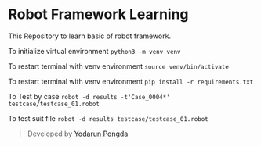 # Robot Framework Learning
This Repository to learn basic of robot framework.

To initialize virtual environment
    ```python3 -m venv venv```

To restart terminal with venv environment
    ```source venv/bin/activate```

To restart terminal with venv environment
    ```pip install -r requirements.txt```

To Test by case
    ```robot -d results -t'Case_0004*' testcase/testcase_01.robot```

To test suit file
    ```robot -d results testcase/testcase_01.robot```

>Developed by [Yodarun Pongda](https://www.linkedin.com/in/yodsarun-pongda/)
